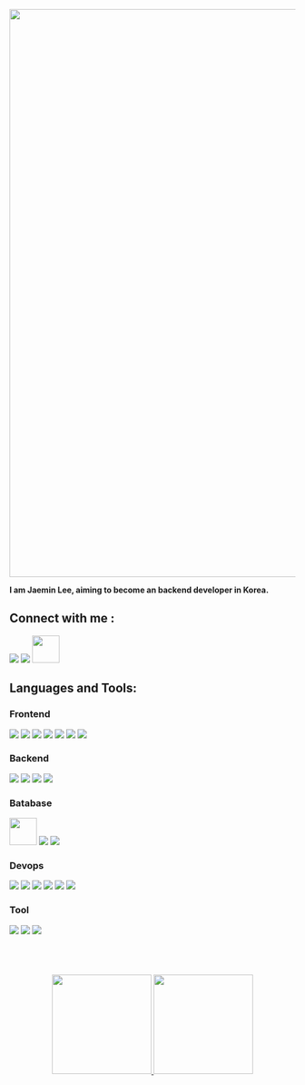 <p align='center'>
    <img src="https://capsule-render.vercel.app/api?type=waving&color=auto&height=300&section=header&text=Hi%20I'mLeeJaeMin&fontSize=60&animation=fadeIn&fontAlignY=38&desc=Developer%20Profile&descAlignY=51&descAlign=62" width= "1000"/>
</p>

<b>I am Jaemin Lee, aiming to become an backend developer in Korea.</b>

<h2>Connect with me :</h2>
<div>
    <a href="mailto:ciyi1594@gmail.com"><img src="https://skillicons.dev/icons?i=gmail" /></a>
    <a href="https://www.instagram.com/teeput0821/"><img src="https://skillicons.dev/icons?i=instagram" /></a>
    <a href="https://teeput.tistory.com/category"><img src="https://github.com/TEEPUT/TEEPUT/assets/129711481/29cf59ea-f741-45e5-8542-88c0ac9ce880" width = "48" /></a>
</div>
<h2>Languages and Tools:</h2>

<h3>Frontend</h3>
<div>
  <img src="https://skillicons.dev/icons?i=html" />
  <img src="https://skillicons.dev/icons?i=css" />
  <img src="https://skillicons.dev/icons?i=js" />
  <img src="https://skillicons.dev/icons?i=react" />
  <img src="https://skillicons.dev/icons?i=jquery" />
  <img src="https://skillicons.dev/icons?i=bootstrap" />
  <img src="https://skillicons.dev/icons?i=native" />
</div>
<h3>Backend</h3>
<div>
  <img src="https://skillicons.dev/icons?i=java" />
  <img src="https://skillicons.dev/icons?i=python" />
  <img src="https://skillicons.dev/icons?i=flask" />
  <img src="https://skillicons.dev/icons?i=spring" />
</div>
<h3>Batabase</h3>
<div>
  <img src="https://github.com/TEEPUT/TEEPUT/assets/129711481/08a88b42-7df8-4d3e-b0ac-0de7ba202894" width = "48"/> 
  <img src="https://skillicons.dev/icons?i=mysql"/>
  <img src="https://skillicons.dev/icons?i=sqlite"/>

</div>
<h3>Devops</h3>
<div>
  <img src="https://skillicons.dev/icons?i=docker" />
  <img src="https://skillicons.dev/icons?i=aws" />
  <img src="https://skillicons.dev/icons?i=gcp" />
  <img src="https://skillicons.dev/icons?i=git" />
  <img src="https://skillicons.dev/icons?i=github" />
  <img src="https://skillicons.dev/icons?i=linux" />
</div>
<h3>Tool</h3>
<div>
  <img src="https://skillicons.dev/icons?i=vscode" />
  <img src="https://skillicons.dev/icons?i=ps" />
  <img src="https://skillicons.dev/icons?i=ai" />
</div>
<br><br><br><br>
<div align="center">
    <a href="s">
      <img src="https://github-readme-stats.vercel.app/api/top-langs/?username=TEEPUT&layout=compact&theme=tokyonight&hide=jupyter%20notebook" height="175" />
    </a>
    <a href="s">
      <img src="https://github-readme-stats.vercel.app/api?username=TEEPUT&theme=tokyonight&show_icons=true" height="175" />
    </a>
</div>
